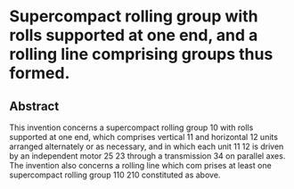 # Supercompact rolling group with rolls supported at one end, and a rolling line comprising groups thus formed.

## Abstract
This invention concerns a supercompact rolling group 10 with rolls supported at one end, which comprises vertical 11 and horizontal 12 units arranged alternately or as necessary, and in which each unit 11 12 is driven by an independent motor 25 23 through a transmission 34 on parallel axes. The invention also concerns a rolling line which com prises at least one supercompact rolling group 110 210 constituted as above.